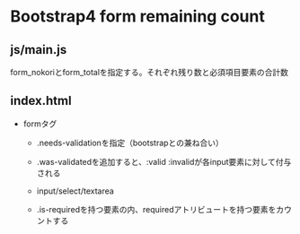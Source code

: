 # Bootstrap4 form remaining count

## js/main.js
form_nokoriとform_totalを指定する。それぞれ残り数と必須項目要素の合計数

## index.html
 - formタグ
    - .needs-validationを指定（bootstrapとの兼ね合い）
    - .was-validatedを追加すると、:valid :invalidが各input要素に対して付与される

    -  input/select/textarea
      - .is-requiredを持つ要素の内、requiredアトリビュートを持つ要素をカウントする
